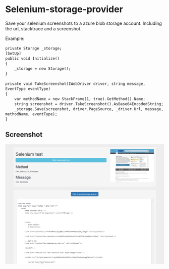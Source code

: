 # Selenium-storage-provider

Save your selenium screenshots to a azure blob storage account. Including the url, stacktrace and a screenshot.

Example: 
```
private Storage _storage;
[SetUp]
public void Initialize()
{
	_storage = new Storage();
}

private void TakeScreenshot(IWebDriver driver, string message, EventType eventType)
{
	var methodName = new StackFrame(1, true).GetMethod().Name;
	string screenshot = driver.TakeScreenshot().AsBase64EncodedString;
	_storage.Save(screenshot, driver.PageSource, _driver.Url, message, methodName, eventType);
}
```

## Screenshot
![Image of Yaktocat](https://raw.githubusercontent.com/marcoippel/Selenium-storage-provider/develop/Screenshot/screenshot.PNG)
